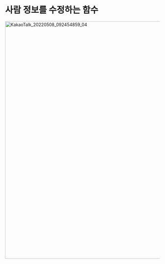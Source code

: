 # 사람 정보를 수정하는 함수

<img width="774" alt="KakaoTalk_20220508_092454859_04" src="https://user-images.githubusercontent.com/100589396/167408557-2697d221-7948-49b5-a270-bdd6a8fbd28a.png">

